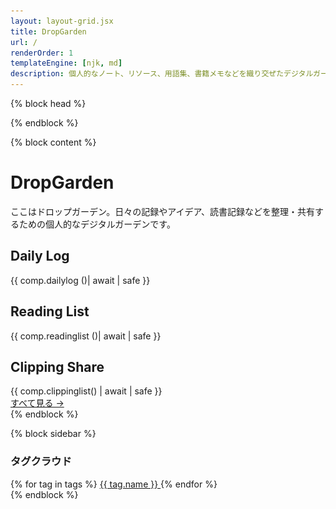 ```yaml
---
layout: layout-grid.jsx
title: DropGarden
url: /
renderOrder: 1
templateEngine: [njk, md]
description: 個人的なノート、リソース、用語集、書籍メモなどを織り交ぜたデジタルガーデン
---
```

{% block head %}
  <link rel="me" href="https://github.com/asadaame5121">
  <link rel="webmention" href="https://webmention.io/asadaame5121.net/webmention" />
{% endblock %}

{% block content %}
<!-- IndieWeb h-card for Webmention/IndieLogin -->
<div class="h-card" style="display:none">
  <a class="u-url u-uid p-name" href="https://asadaame5121.net/">あさだあめ</a>
  <img class="u-photo" src="/assets/images/profile.jpg" alt="あさだあめ" />
  <span class="p-note">本を読んだりするおじさん。</span>
  <a class="u-github" rel="me" href="https://github.com/asadaame5121">GitHub</a>
  <a class="u-fediverse" rel="me" href="https://bsky.app/profile/asadaame5121.bsky.social">Fediverse</a>
</div>
<h1 class="text-3xl font-bold mb-6 text-mono-black">DropGarden</h1>

<div class="prose max-w-none mb-8">
  <p>
    ここはドロップガーデン。日々の記録やアイデア、読書記録などを整理・共有するための個人的なデジタルガーデンです。
  </p>
</div>

<!-- カード形式でコンテンツを表示 -->
<div class="grid grid-cols-1 md:grid-cols-2 gap-6 mb-6">
  <!-- Daily Log カード -->
  <div class="bg-mono-white rounded-lg shadow border border-mono-lightgray overflow-hidden">
    <div class="bg-mono-accent text-mono-white px-4 py-2">
      <h2 class="text-xl font-bold">Daily Log</h2>
    </div>
    <div class="p-4">
      {{ comp.dailylog ()| await | safe }}
    </div>
  </div>
  
  <!-- Reading List カード -->
  <div class="bg-mono-white rounded-lg shadow border border-mono-lightgray overflow-hidden">
    <div class="bg-mono-accent text-mono-white px-4 py-2">
      <h2 class="text-xl font-bold">Reading List</h2>
    </div>
    <div class="p-4">
      {{ comp.readinglist ()| await | safe }}
    </div>
  </div>
</div>

<!-- Clipping Share カード -->
<div class="bg-mono-white rounded-lg shadow border border-mono-lightgray overflow-hidden mb-6">
  <div class="bg-mono-accent text-mono-white px-4 py-2">
    <h2 class="text-xl font-bold">Clipping Share</h2>
  </div>
  <div class="p-4">
    {{ comp.clippinglist() | await | safe }}
    <div class="mt-4">
      <a href="/clippingshare" class="text-mono-accent hover:text-mono-black font-medium">すべて見る →</a>
    </div>
  </div>
</div>
{% endblock %}

{% block sidebar %}
<div>
  <h3 class="text-lg font-bold mb-2 text-mono-black">タグクラウド</h3>
  <div class="flex flex-wrap gap-2">
    {% for tag in tags %}
    <a href="/tags/{{ tag.name | slug }}" 
       class="text-sm px-2 py-1 bg-mono-white border border-mono-lightgray rounded hover:bg-mono-lightgray text-mono-accent" 
       style="font-size: {{ 0.8 + tag.count * 0.05 }}rem">
      {{ tag.name }}
    </a>
    {% endfor %}
  </div>
</div>
{% endblock %}
